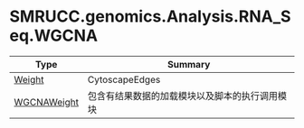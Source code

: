 ﻿
# SMRUCC.genomics.Analysis.RNA_Seq.WGCNA

|Type|Summary|
|----|-------|
|[Weight](./Weight.md)|CytoscapeEdges|
|[WGCNAWeight](./WGCNAWeight.md)|包含有结果数据的加载模块以及脚本的执行调用模块|

